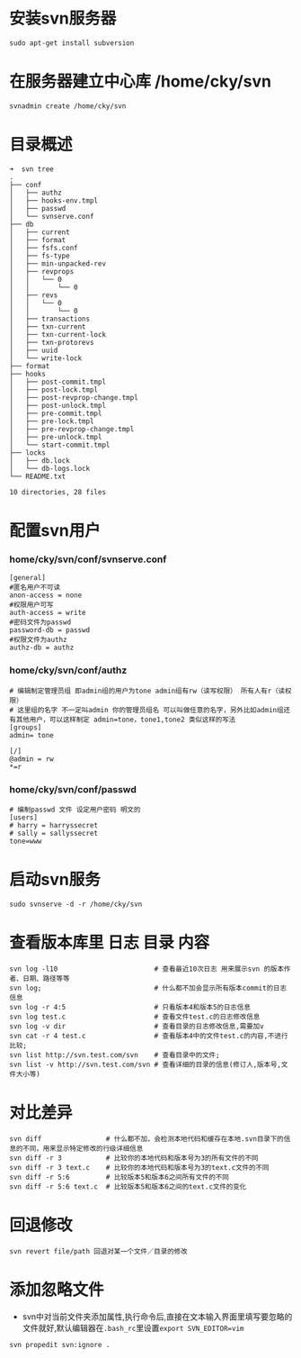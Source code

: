 # 安装svn服务器
```shell
sudo apt-get install subversion
```

# 在服务器建立中心库 /home/cky/svn
```
svnadmin create /home/cky/svn
```

# 目录概述
```
➜  svn tree
.
├── conf
│   ├── authz
│   ├── hooks-env.tmpl
│   ├── passwd
│   └── svnserve.conf
├── db
│   ├── current
│   ├── format
│   ├── fsfs.conf
│   ├── fs-type
│   ├── min-unpacked-rev
│   ├── revprops
│   │   └── 0
│   │       └── 0
│   ├── revs
│   │   └── 0
│   │       └── 0
│   ├── transactions
│   ├── txn-current
│   ├── txn-current-lock
│   ├── txn-protorevs
│   ├── uuid
│   └── write-lock
├── format
├── hooks
│   ├── post-commit.tmpl
│   ├── post-lock.tmpl
│   ├── post-revprop-change.tmpl
│   ├── post-unlock.tmpl
│   ├── pre-commit.tmpl
│   ├── pre-lock.tmpl
│   ├── pre-revprop-change.tmpl
│   ├── pre-unlock.tmpl
│   └── start-commit.tmpl
├── locks
│   ├── db.lock
│   └── db-logs.lock
└── README.txt

10 directories, 28 files
```

# 配置svn用户
### home/cky/svn/conf/svnserve.conf
```shell
[general]
#匿名用户不可读
anon-access = none
#权限用户可写
auth-access = write
#密码文件为passwd
password-db = passwd
#权限文件为authz
authz-db = authz
```
### home/cky/svn/conf/authz
```shell
# 编辑制定管理员组 即admin组的用户为tone admin组有rw（读写权限） 所有人有r（读权限）
# 这里组的名字 不一定叫admin 你的管理员组名 可以叫做任意的名字，另外比如admin组还有其他用户，可以这样制定 admin=tone，tone1,tone2 类似这样的写法
[groups]
admin= tone

[/]
@admin = rw
*=r
```

### home/cky/svn/conf/passwd
```shell
# 编制passwd 文件 设定用户密码 明文的
[users]
# harry = harryssecret
# sally = sallyssecret
tone=www
```

# 启动svn服务
```
sudo svnserve -d -r /home/cky/svn
```

# 查看版本库里 日志 目录 内容
```shell
svn log -l10                        # 查看最近10次日志 用来展示svn 的版本作者、日期、路径等等
svn log;                            # 什么都不加会显示所有版本commit的日志信息
svn log -r 4:5                      # 只看版本4和版本5的日志信息
svn log test.c                      # 查看文件test.c的日志修改信息
svn log -v dir                      # 查看目录的日志修改信息,需要加v
svn cat -r 4 test.c                 # 查看版本4中的文件test.c的内容,不进行比较;
svn list http://svn.test.com/svn    # 查看目录中的文件;
svn list -v http://svn.test.com/svn # 查看详细的目录的信息(修订人,版本号,文件大小等)
```

# 对比差异
```shell
svn diff                # 什么都不加，会检测本地代码和缓存在本地.svn目录下的信息的不同，用来显示特定修改的行级详细信息
svn diff -r 3           # 比较你的本地代码和版本号为3的所有文件的不同
svn diff -r 3 text.c    # 比较你的本地代码和版本号为3的text.c文件的不同
svn diff -r 5:6         # 比较版本5和版本6之间所有文件的不同
svn diff -r 5:6 text.c  # 比较版本5和版本6之间的text.c文件的变化
```

# 回退修改
```shell
svn revert file/path 回退对某一个文件／目录的修改
```

# 添加忽略文件
- svn中对当前文件夹添加属性,执行命令后,直接在文本输入界面里填写要忽略的文件就好,默认编辑器在`.bash_rc`里设置`export SVN_EDITOR=vim`
```shell
svn propedit svn:ignore .
```
